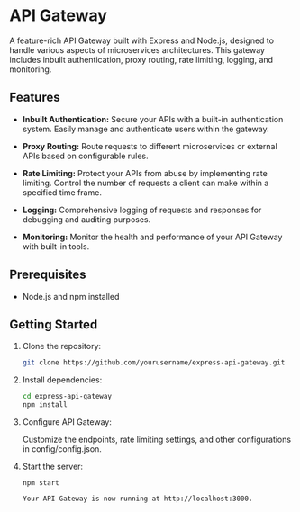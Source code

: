 # API Gateway

A feature-rich API Gateway built with Express and Node.js, designed to handle various aspects of microservices architectures. This gateway includes inbuilt authentication, proxy routing, rate limiting, logging, and monitoring.

## Features

- **Inbuilt Authentication:** Secure your APIs with a built-in authentication system. Easily manage and authenticate users within the gateway.

- **Proxy Routing:** Route requests to different microservices or external APIs based on configurable rules.

- **Rate Limiting:** Protect your APIs from abuse by implementing rate limiting. Control the number of requests a client can make within a specified time frame.

- **Logging:** Comprehensive logging of requests and responses for debugging and auditing purposes.

- **Monitoring:** Monitor the health and performance of your API Gateway with built-in tools.

## Prerequisites

- Node.js and npm installed

## Getting Started

1. Clone the repository:

   ```bash
   git clone https://github.com/yourusername/express-api-gateway.git

2. Install dependencies:

    ```bash
    cd express-api-gateway
    npm install

3. Configure API Gateway:

    Customize the endpoints, rate limiting settings, and other configurations in config/config.json.

4. Start the server:

    ```bash=
    npm start

    Your API Gateway is now running at http://localhost:3000.


